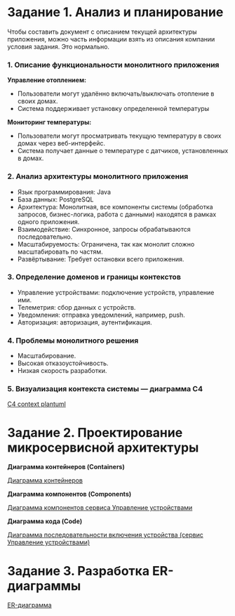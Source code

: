 # Задание 1. Анализ и планирование

Чтобы составить документ с описанием текущей архитектуры приложения, можно часть информации взять из описания компании условия задания. Это нормально.

### 1. Описание функциональности монолитного приложения

**Управление отоплением:**

- Пользователи могут удалённо включать/выключать отопление в своих домах.
- Система поддерживает установку определенной температуры

**Мониторинг температуры:**

- Пользователи могут просматривать текущую температуру в своих домах через веб-интерфейс.
- Система получает данные о температуре с датчиков, установленных в домах.

### 2. Анализ архитектуры монолитного приложения

- Язык программирования: Java
- База данных: PostgreSQL
- Архитектура: Монолитная, все компоненты системы (обработка запросов, бизнес-логика, работа с данными) находятся в рамках одного приложения.
- Взаимодействие: Синхронное, запросы обрабатываются последовательно.
- Масштабируемость: Ограничена, так как монолит сложно масштабировать по частям.
- Развёртывание: Требует остановки всего приложения.

### 3. Определение доменов и границы контекстов

- Управление устройствами: подключение устройств, управление ими.
- Телеметрия: сбор данных с устройств.
- Уведомления: отправка уведомлений, например, push.
- Авторизация: авторизация, аутентификация.

### **4. Проблемы монолитного решения**

- Масштабирование.
- Высокая отказоустойчивость.
- Низкая скорость разработки.

### 5. Визуализация контекста системы — диаграмма С4

[C4 context plantuml](context.puml)


# Задание 2. Проектирование микросервисной архитектуры

**Диаграмма контейнеров (Containers)**

[Диаграмма контейнеров](containers.puml)

**Диаграмма компонентов (Components)**

[Диаграмма компонентов сервиса Управление устройствами](components.puml)

**Диаграмма кода (Code)**

[Диаграмма последовательности включения устройства (сервис Управление устройствами)](code.puml)

# Задание 3. Разработка ER-диаграммы

[ER-диаграмма](er.puml)
